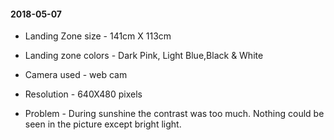 #### 2018-05-07

* Landing Zone size - 141cm X 113cm

* Landing zone colors - Dark Pink, Light Blue,Black & White

* Camera used - web cam

* Resolution - 640X480 pixels

* Problem - During sunshine the contrast was too much. Nothing could be seen in the picture except bright light.